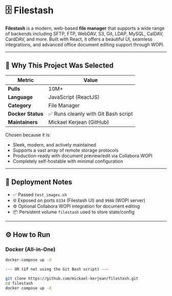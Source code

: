 # 🗄️ Filestash

**Filestash** is a modern, web-based **file manager** that supports a wide range of backends including SFTP, FTP, WebDAV, S3, Git, LDAP, MySQL, CalDAV, CardDAV, and more. Built with React, it offers a beautiful UI, seamless integrations, and advanced office document editing support through WOPI.

---

## 📌 Why This Project Was Selected

| Metric                  | Value                                |
|-------------------------|----------------------------------------|
| **Pulls**               | 10M+                                  |
| **Language**            | JavaScript (ReactJS)                 |
| **Category**            | File Manager                         |
| **Docker Status**       | ✅ Runs cleanly with Git Bash script |
| **Maintainers**         | Mickael Kerjean (GitHub)             |

Chosen because it is:
- Sleek, modern, and actively maintained
- Supports a vast array of remote storage protocols
- Production-ready with document preview/edit via Collabora WOPI
- Completely self-hostable with minimal configuration

---

## 🧪 Deployment Notes

- ✅ Passed `test_images.sh`
- 🌐 Exposed on ports `8334` (Filestash UI) and `9980` (WOPI server)
- ⚙️ Optional Collabora WOPI integration for document editing
- 📦 Persistent volume `filestash` used to store state/config

---

## ⚙️ How to Run

### Docker (All-in-One)

```bash
docker-compose up -d

--- OR (if not using the Git Bash script) ---

git clone https://github.com/mickael-kerjean/filestash.git
cd filestash
docker compose up -d
